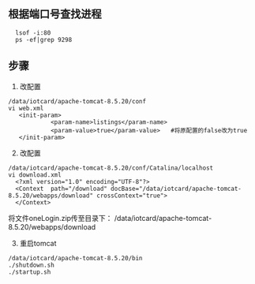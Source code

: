 ## 根据端口号查找进程
```
  lsof -i:80
  ps -ef|grep 9298
  ```

## 步骤
1. 改配置
```
/data/iotcard/apache-tomcat-8.5.20/conf
vi web.xml
   <init-param>
            <param-name>listings</param-name>
            <param-value>true</param-value>   #将原配置的false改为true
   </init-param>
```

2. 改配置
```
/data/iotcard/apache-tomcat-8.5.20/conf/Catalina/localhost
vi download.xml
  <?xml version="1.0" encoding="UTF-8"?>
  <Context  path="/download" docBase="/data/iotcard/apache-tomcat-8.5.20/webapps/download" crossContext="true">
  </Context>
```
将文件oneLogin.zip传至目录下： /data/iotcard/apache-tomcat-8.5.20/webapps/download

3. 重启tomcat
```
/data/iotcard/apache-tomcat-8.5.20/bin
./shutdown.sh
./startup.sh
```
